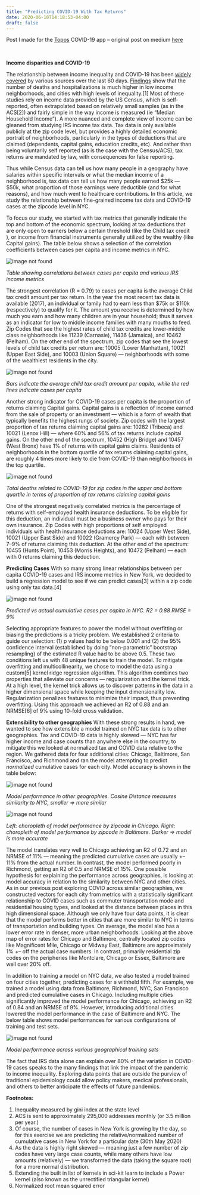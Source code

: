 ```yaml
---
title: "Predicting COVID-19 With Tax Returns"
date: 2020-06-10T14:18:53-04:00
draft: false
---
```


Post I made for the [Topos](https://topos.com/) COVID-19 app – original post on medium [here](https://medium.com/topos-ai/predicting-covid-19-with-tax-returns-2c8cdbc2b20d)

&nbsp;
&nbsp;

**Income disparities and COVID-19**

The relationship between income inequality and COVID-19 has been [widely covered](https://blogs.lse.ac.uk/usappblog/2020/05/06/economic-inequality-can-help-predict-covid-19-deaths-in-the-us/) by various sources over the last 60 days. [Findings](https://www.nytimes.com/2020/05/18/nyregion/coronavirus-deaths-nyc.html) show that the number of deaths and hospitalizations is much higher in low income neighborhoods, and cities with high levels of inequality.[1] Most of these studies rely on income data provided by the US Census, which is self-reported, often extrapolated based on relatively small samples (as in the ACS[2]) and fairly simple in the way income is measured (ie “Median Household Income”). A more nuanced and complete view of income can be gleaned from studying IRS income tax data. Tax data is only available publicly at the zip code level, but provides a highly detailed economic portrait of neighborhoods, particularly in the types of deductions that are claimed (dependents, capital gains, education credits, etc). And rather than being voluntarily self reported (as is the case with the Census/ACS), tax returns are mandated by law, with consequences for false reporting.

Thus while Census data can tell us how many people in a geography have salaries within specific intervals or what the median income of a neighborhood is, tax data can tell us how many people earned $25k — $50k, what proportion of those earnings were deductible (and for what reasons), and how much went to healthcare contributions. In this article, we study the relationship between fine-grained income tax data and COVID-19 cases at the zipcode level in NYC.

To focus our study, we started with tax metrics that generally indicate the top and bottom of the economic spectrum, looking at tax deductions that are only open to earners below a certain threshold (like the Child tax credit ), or income from financial instruments generally utilized by the wealthy (like Capital gains). The table below shows a selection of the correlation coefficients between cases per capita and income metrics in NYC.


![image not found][correlates1]

[correlates1]: https://miro.medium.com/max/1400/1*h5nsilnRGc1lbO2FGBrgnA.png
*Table showing correlations between cases per capita and various IRS income metrics*


The strongest correlation (R = 0.79) to cases per capita is the average Child tax credit amount per tax return. In the year the most recent tax data is available (2017), an individual or family had to earn less than $75k or $110k (respectively) to qualify for it. The amount you receive is determined by how much you earn and how many children are in your household; thus it serves as an indicator for low to middle income families with many mouths to feed. Zip Codes that see the highest rates of child tax credits are lower-middle class neighborhoods like 11239 (Carnasie), 11436 (Jamaica), and 10462 (Pelham). On the other end of the spectrum, zip codes that see the lowest levels of child tax credits per return are: 10005 (Lower Manhattan), 10021 (Upper East Side), and 10003 (Union Square) — neighborhoods with some of the wealthiest residents in the city.


![image not found][taxCredits]

[taxCredits]: https://miro.medium.com/max/2000/1*SA3bvMU-iD2Y9QLGN8Yt4Q.png
*Bars indicate the average child tax credit amount per capita, while the red lines indicate cases per capita*


Another strong indicator for COVID-19 cases per capita is the proportion of returns claiming Capital gains. Capital gains is a reflection of income earned from the sale of property or an investment — which is a form of wealth that typically benefits the highest rungs of society. Zip codes with the largest proportion of tax returns claiming capital gains are: 10282 (Tribeca) and 10021 (Lenox Hill) — where 60% and 56% of tax returns include capital gains. On the other end of the spectrum, 10452 (High Bridge) and 10457 (West Bronx) have 1% of returns with capital gains claims. Residents of neighborhoods in the bottom quartile of tax returns claiming capital gains, are roughly 4 times more likely to die from COVID-19 than neighborhoods in the top quartile.


![image not found][capitalGains]

[capitalGains]: https://miro.medium.com/max/2000/1*amZOCcNLOweKRK8Q9Ht7AA.png
*Total deaths related to COVID-19 for zip codes in the upper and bottom quartile in terms of proportion of tax returns claiming capital gains*


One of the strongest negatively correlated metrics is the percentage of returns with self-employed health insurance deductions. To be eligible for this deduction, an individual must be a business owner who pays for their own insurance. Zip Codes with high proportions of self employed individuals with health insurance deductions are: 10024 (Upper West Side), 10021 (Upper East Side) and 10022 (Gramercy Park) — each with between 7–9% of returns claiming this deduction. At the other end of the spectrum: 10455 (Hunts Point), 10453 (Morris Heights), and 10472 (Pelham) — each with 0 returns claiming this deduction.

**Predicting Cases**
With so many strong linear relationships between per capita COVID-19 cases and IRS income metrics in New York, we decided to build a regression model to see if we can predict cases[3] within a zip code using only tax data.[4]


![image not found][predictedActual]

[predictedActual]: https://miro.medium.com/max/1400/1*MhF3Gg_dyFdm42ZA72v67w.png
*Predicted vs actual cumulative cases per capita in NYC. R2 = 0.88 RMSE = 9%*


Selecting appropriate features to power the model without overfitting or biasing the predictions is a tricky problem. We established 2 criteria to guide our selection: (1) p values had to be below 0.001 and (2) the 95% confidence interval (established by doing “non-parametric” bootstrap resampling) of the estimated R value had to be above 0.5. These two conditions left us with 48 unique features to train the model. To mitigate overfitting and multicollinearity, we chose to model the data using a custom[5] kernel ridge regression algorithm. This algorithm combines two properties that alleviate our concerns — regularization and the kernel trick. At a high level, the kernel trick allows us to discover patterns in the data in a higher dimensional space while keeping the input dimensionality low. Regularization penalizes features to minimize their impact, thus preventing overfitting. Using this approach we achieved an R2 of 0.88 and an NRMSE[6] of 9% using 10-fold cross validation.

**Extensibility to other geographies**
With these strong results in hand, we wanted to see how extensible a model trained on NYC tax data is to other geographies. Tax and COVID-19 data is highly skewed — NYC has far higher income and case counts than anywhere else in the country; to mitigate this we looked at normalized tax and COVID data relative to the region. We gathered data for four additional cities: Chicago, Baltimore, San Francisco, and Richmond and ran the model attempting to predict *normalized* cumulative cases for each city. Model accuracy is shown in the table below:


![image not found][results]

[results]: https://miro.medium.com/max/1400/1*5zr0NtmoC7sGicV_ZOuU8A.png
*Model performance in other geographies. Cosine Distance measures similarity to NYC, smaller => more similar*


![image not found][chloro]

[chloro]: https://miro.medium.com/max/4320/1*pEf2oDB6sHM8k8aVir0mDg.png
*Left: choropleth of model performance by zipcode in Chicago. Right: choropleth of model performance by zipcode in Baltimore. Darker => model is more accurate*


The model translates very well to Chicago achieving an R2 of 0.72 and an NRMSE of 11% — meaning the predicted cumulative cases are usually +– 11% from the actual number. In contrast, the model performed poorly in Richmond, getting an R2 of 0.5 and NRMSE of 15%. One possible hypothesis for explaining the performance across geographies, is looking at model accuracy in relation to the similarity between NYC and other cities. As in our previous post exploring COVID across similar geographies, we constructed vectors for each city from metrics with a statistically significant relationship to COVID cases such as commuter transportation mode and residential housing types, and looked at the distance between places in this high dimensional space. Although we only have four data points, it is clear that the model performs better in cities that are more similar to NYC in terms of transportation and building types. On average, the model also has a lower error rate in denser, more urban neighborhoods. Looking at the above map of error rates for Chicago and Baltimore, centrally located zip codes like Magnificent Mile, Chicago or Midway East, Baltimore are approximately 1% +– off the actual case numbers. In contrast, primarily residential zip codes on the peripheries like Montclare, Chicago or Essex, Baltimore are well over 20% off.

In addition to training a model on NYC data, we also tested a model trained on four cities together, predicting cases for a withheld fifth. For example, we trained a model using data from Baltimore, Richmond, NYC, San Francisco and predicted cumulative cases in Chicago. Including multiple cities significantly improved the model performance for Chicago, achieving an R2 of 0.84 and an NRMSE of 9%. However, introducing additional cities lowered the model performance in the case of Baltimore and NYC. The below table shows model performances for various configurations of training and test sets.


![image not found][combo]

[combo]: https://miro.medium.com/max/1400/1*FODyNeasn8C9n-nirZXtAw.png
*Model performance across various geographical training sets*

The fact that IRS data alone can explain over 80% of the variation in COVID-19 cases speaks to the many findings that link the impact of the pandemic to income inequality. Exploring data points that are outside the purview of traditional epidemiology could allow policy makers, medical professionals, and others to better anticipate the effects of future pandemics.


**Footnotes:**

1. Inequality measured by gini index at the state level
2. ACS is sent to approximately 295,000 addresses monthly (or 3.5 million per year.)
3. Of course, the number of cases in New York is growing by the day, so for this exercise we are predicting the relative/normalized number of cumulative cases in New York for a particular date (30th May 2020)
4. As the data is highly right skewed — meaning just a few number of zip codes have very large case counts, while many others have low amounts (relatively) — we transformed the data (taking the square root) for a more normal distribution.
5. Extending the built in list of kernels in sci-kit learn to include a Power kernel (also known as the unrectified triangular kernel)
6. Normalized root mean squared error
